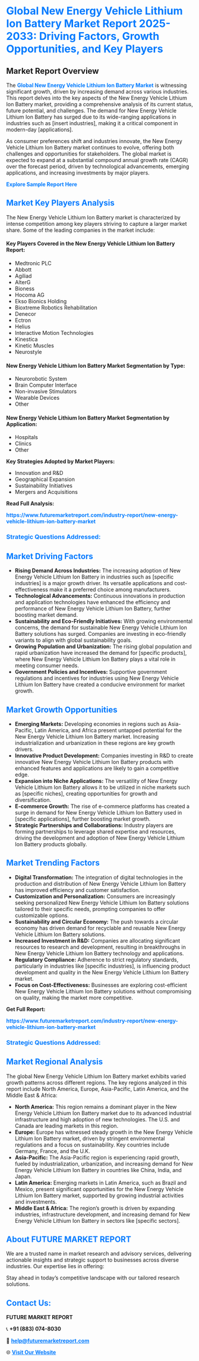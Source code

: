 <h1 style="color: #007BFF;">Global New Energy Vehicle Lithium Ion Battery Market Report 2025-2033: Driving Factors, Growth Opportunities, and Key Players</h1>

<section id="overview">
<h2>Market Report Overview</h2>
<p>The <a href="https://www.futuremarketreport.com/industry-report/new-energy-vehicle-lithium-ion-battery-market" style="color: #007BFF; text-decoration: none;"><strong>Global New Energy Vehicle Lithium Ion Battery Market</strong></a> is witnessing significant growth, driven by increasing demand across various industries. This report delves into the key aspects of the New Energy Vehicle Lithium Ion Battery market, providing a comprehensive analysis of its current status, future potential, and challenges. The demand for New Energy Vehicle Lithium Ion Battery has surged due to its wide-ranging applications in industries such as [insert industries], making it a critical component in modern-day [applications].</p>
<p>As consumer preferences shift and industries innovate, the New Energy Vehicle Lithium Ion Battery market continues to evolve, offering both challenges and opportunities for stakeholders. The global market is expected to expand at a substantial compound annual growth rate (CAGR) over the forecast period, driven by technological advancements, emerging applications, and increasing investments by major players.</p>
</section>

<section id="overview">
<p><a href="https://www.futuremarketreport.com/request-sample/reportId=32568" style="color: #007BFF; text-decoration: none;"><strong>Explore Sample Report Here</strong></a></p>
</section>

<section id="key-players">
<h2 style="color: #007BFF;">Market Key Players Analysis</h2>
<p>The New Energy Vehicle Lithium Ion Battery market is characterized by intense competition among key players striving to capture a larger market share. Some of the leading companies in the market include:</p>
<h4>Key Players Covered in the New Energy Vehicle Lithium Ion Battery Report:</h4>
<ul><li>Medtronic PLC</li><li>Abbott</li><li>Agiliad</li><li>AlterG</li><li>Bioness</li><li>Hocoma AG</li><li>Ekso Bionics Holding</li><li>Bioxtreme Robotics Rehabilitation</li><li>Denecor</li><li>Ectron</li><li>Helius</li><li>Interactive Motion Technologies</li><li>Kinestica</li><li>Kinetic Muscles</li><li>Neurostyle</li></ul>
<h4>New Energy Vehicle Lithium Ion Battery Market Segmentation by Type:</h4>
<ul><li>Neurorobotic System</li><li>Brain Computer Interface</li><li>Non-invasive Stimulators</li><li>Wearable Devices</li><li>Other</li></ul>

<h4>New Energy Vehicle Lithium Ion Battery Market Segmentation by Application:</h4>
<ul><li>Hospitals</li><li>Clinics</li><li>Other</li></ul>
<p><strong>Key Strategies Adopted by Market Players:</strong></p>
<ul>
<li>Innovation and R&D</li>
<li>Geographical Expansion</li>
<li>Sustainability Initiatives</li>
<li>Mergers and Acquisitions</li>
</ul>
</section>

<section>
<p><strong>Read Full Analysis: </strong></p><a href="https://www.futuremarketreport.com/industry-report/new-energy-vehicle-lithium-ion-battery-market" style="color: #007BFF; text-decoration: none;"><strong>https://www.futuremarketreport.com/industry-report/new-energy-vehicle-lithium-ion-battery-market</strong></a>
<h3 style="color: #007BFF;">Strategic Questions Addressed:</h3>
</section>

<section id="driving-factors">
<h2 style="color: #007BFF;">Market Driving Factors</h2>
<ul>
<li><strong>Rising Demand Across Industries:</strong> The increasing adoption of New Energy Vehicle Lithium Ion Battery in industries such as [specific industries] is a major growth driver. Its versatile applications and cost-effectiveness make it a preferred choice among manufacturers.</li>
<li><strong>Technological Advancements:</strong> Continuous innovations in production and application technologies have enhanced the efficiency and performance of New Energy Vehicle Lithium Ion Battery, further boosting market demand.</li>
<li><strong>Sustainability and Eco-Friendly Initiatives:</strong> With growing environmental concerns, the demand for sustainable New Energy Vehicle Lithium Ion Battery solutions has surged. Companies are investing in eco-friendly variants to align with global sustainability goals.</li>
<li><strong>Growing Population and Urbanization:</strong> The rising global population and rapid urbanization have increased the demand for [specific products], where New Energy Vehicle Lithium Ion Battery plays a vital role in meeting consumer needs.</li>
<li><strong>Government Policies and Incentives:</strong> Supportive government regulations and incentives for industries using New Energy Vehicle Lithium Ion Battery have created a conducive environment for market growth.</li>
</ul>
</section>

<section id="growth-opportunities">
<h2 style="color: #007BFF;">Market Growth Opportunities</h2>
<ul>
<li><strong>Emerging Markets:</strong> Developing economies in regions such as Asia-Pacific, Latin America, and Africa present untapped potential for the New Energy Vehicle Lithium Ion Battery market. Increasing industrialization and urbanization in these regions are key growth drivers.</li>
<li><strong>Innovative Product Development:</strong> Companies investing in R&D to create innovative New Energy Vehicle Lithium Ion Battery products with enhanced features and applications are likely to gain a competitive edge.</li>
<li><strong>Expansion into Niche Applications:</strong> The versatility of New Energy Vehicle Lithium Ion Battery allows it to be utilized in niche markets such as [specific niches], creating opportunities for growth and diversification.</li>
<li><strong>E-commerce Growth:</strong> The rise of e-commerce platforms has created a surge in demand for New Energy Vehicle Lithium Ion Battery used in [specific applications], further boosting market growth.</li>
<li><strong>Strategic Partnerships and Collaborations:</strong> Industry players are forming partnerships to leverage shared expertise and resources, driving the development and adoption of New Energy Vehicle Lithium Ion Battery products globally.</li>
</ul>
</section>

<section id="trending-factors">
<h2 style="color: #007BFF;">Market Trending Factors</h2>
<ul>
<li><strong>Digital Transformation:</strong> The integration of digital technologies in the production and distribution of New Energy Vehicle Lithium Ion Battery has improved efficiency and customer satisfaction.</li>
<li><strong>Customization and Personalization:</strong> Consumers are increasingly seeking personalized New Energy Vehicle Lithium Ion Battery solutions tailored to their specific needs, prompting companies to offer customizable options.</li>
<li><strong>Sustainability and Circular Economy:</strong> The push towards a circular economy has driven demand for recyclable and reusable New Energy Vehicle Lithium Ion Battery solutions.</li>
<li><strong>Increased Investment in R&D:</strong> Companies are allocating significant resources to research and development, resulting in breakthroughs in New Energy Vehicle Lithium Ion Battery technology and applications.</li>
<li><strong>Regulatory Compliance:</strong> Adherence to strict regulatory standards, particularly in industries like [specific industries], is influencing product development and quality in the New Energy Vehicle Lithium Ion Battery market.</li>
<li><strong>Focus on Cost-Effectiveness:</strong> Businesses are exploring cost-efficient New Energy Vehicle Lithium Ion Battery solutions without compromising on quality, making the market more competitive.</li>
</ul>
</section>

<section>
<p><strong>Get Full Report: </strong></p><a href="https://www.futuremarketreport.com/industry-report/new-energy-vehicle-lithium-ion-battery-market" style="color: #007BFF; text-decoration: none;"><strong>https://www.futuremarketreport.com/industry-report/new-energy-vehicle-lithium-ion-battery-market</strong></a>
<h3 style="color: #007BFF;">Strategic Questions Addressed:</h3>
</section>


<section id="regional-analysis">
<h2 style="color: #007BFF;">Market Regional Analysis</h2>
<p>The global New Energy Vehicle Lithium Ion Battery market exhibits varied growth patterns across different regions. The key regions analyzed in this report include North America, Europe, Asia-Pacific, Latin America, and the Middle East & Africa:</p>
<ul>
<li><strong>North America:</strong> This region remains a dominant player in the New Energy Vehicle Lithium Ion Battery market due to its advanced industrial infrastructure and high adoption of new technologies. The U.S. and Canada are leading markets in this region.</li>
<li><strong>Europe:</strong> Europe has witnessed steady growth in the New Energy Vehicle Lithium Ion Battery market, driven by stringent environmental regulations and a focus on sustainability. Key countries include Germany, France, and the U.K.</li>
<li><strong>Asia-Pacific:</strong> The Asia-Pacific region is experiencing rapid growth, fueled by industrialization, urbanization, and increasing demand for New Energy Vehicle Lithium Ion Battery in countries like China, India, and Japan.</li>
<li><strong>Latin America:</strong> Emerging markets in Latin America, such as Brazil and Mexico, present significant opportunities for the New Energy Vehicle Lithium Ion Battery market, supported by growing industrial activities and investments.</li>
<li><strong>Middle East & Africa:</strong> The region’s growth is driven by expanding industries, infrastructure development, and increasing demand for New Energy Vehicle Lithium Ion Battery in sectors like [specific sectors].</li>
</ul>
</section>

<footer>
<h2 style="color: #007BFF;">About FUTURE MARKET REPORT</h2>
<p>We are a trusted name in market research and advisory services, delivering actionable insights and strategic support to businesses across diverse industries. Our expertise lies in offering:</p>

<p>Stay ahead in today’s competitive landscape with our tailored research solutions.</p>

<h2 style="color: #007BFF;">Contact Us:</h2>
<p><strong>FUTURE MARKET REPORT</strong></p>
<p>📞 <strong>+91 (883) 074-8030</strong></p>
<p>📧 <strong><a href="mailto:help@futuremarketreport.com" style="color: #007BFF;">help@futuremarketreport.com</a></strong></p>
<p>🌐 <strong><a href="https://www.futuremarketreport.com/" style="color: #007BFF;">Visit Our Website</a></strong></p>
</footer>